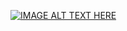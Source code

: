 [![IMAGE ALT TEXT HERE](https://img.youtube.com/vi/9S1QPrraTwA?si=zyarpKxi3owZMmmZ)](https://www.youtube.com/9S1QPrraTwA?si=zyarpKxi3owZMmmZ)
